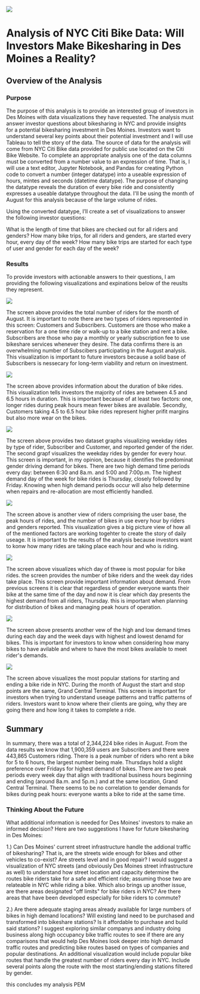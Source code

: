 <img src="pictures/citibike.png">

# Analysis of NYC Citi Bike Data: Will Investors Make Bikesharing in Des Moines a Reality? 
## Overview of the Analysis ##
### Purpose 

The purpose of this analysis is to provide an interested group of investors in Des Moines with data visualizations they have requested. The analysis must answer investor questions about bikesharing in NYC and provide insights for a potential bikesharing investment in Des Moines. Investors want to understand several key points about their potential investment and I will use Tableau to tell the story of the data. The source of data for the analysis will come from NYC Citi Bike data provided for public use located on the Citi Bike Website. To complete an appropriate analysis one of the data columns must be converted from a number value to an expression of time. That is, I will use a text editor, Jupyter Notebook, and Pandas for creating Python code to convert a number (integer datatype) into a useable expression of hours, mintes and seconds (datetime datatype). The purpose of changing the datatype reveals the duration of every bike ride and consistently expresses a useable datatype throughout the data. I'll be using the month of August for this analysis because of the large volume of rides. 

Using the converted datatype, I’ll create a set of visualizations to answer the following investor questions:

What is the length of time that bikes are checked out for all riders and genders?
How many bike trips, for all riders and genders, are started every hour, every day of the week?
How many bike trips are started for each type of user and gender for each day of the week?

### Results

To provide investors with actionable answers to their questions, I am providing the following visualizations and expinations below of the reuslts they represent.

<img src="pictures/Screen1.png">

The screen above provides the total number of riders for the month of August. It is important to note there are two types of riders represented in this screen: Customers and Subscribers. Customers are those who make a reservation for a one time ride or walk-up to a bike station and rent a bike. Subscribers are those who pay a monthly or yearly subscription fee to use bikeshare services whenever they desire. The data confirms there is an overwhelming number of Subscibers participating in the August analysis. This visualization is important to future investors because a solid base of Subscribers is nessecary for long-term viability and return on investment.



<img src="pictures/Screen2.png">


The screen above provides information about the duration of bike rides. This visualization tells investors the majority of rides are between 4.5 and 6.5 hours in duration. This is important becasue of at least two factors: one, longer rides during peak hours mean fewer bikes are available. Secondly, Customers taking 4.5 to 6.5 hour bike rides represent higher prifit margins but also more wear on the bikes.


<img src="pictures/Screen3.png">

The screen above provides two dataset graphs visualizing weekday rides by type of rider, Subscriber and Customer, and reported gender of the rider. The second grapf visualizes the weekday rides by gender for every hour. This screen is important, in my opinion, because it identifies the predominat gender driving demand for bikes. There are two high demand time periods every day: between 6:30 and 8a.m. and 5:00 and 7:00p.m. The highest demand day of the week for bike rides is Thursday, closely followed by Friday. Knowing when high demand periods occur will also help determine when repairs and re-allocation are most efficiently handled.


<img src="pictures/Screen4.png">

The screen above is another view of riders comprising the user base, the peak hours of rides, and the number of bikes in use every hour by riders and genders reported. This visualization gives a big picture view of how all of the mentioned factors are working togehter to create the story of daily useage. It is important to the results of the analysis because investors want to konw how many rides are taking place each hour and who is riding.  

<img src="pictures/Screen5.png">

The screen above visualizes which day of thwee is most popular for bike rides. the screen provides the number of bike riders and the week day rides take place. This screen provide important information about demand. From previous screens it is clear that regardless of gender everyone wants their bike at the same time of the day and now it is clear which day presents the highest demand from all riders, Thursday. this is important when planning for distribution of bikes and managing peak hours of operation.

<img src="pictures/Screen6.png">

The screen above presents another vew of the high and low demand times during each day and the week days with highest and lowest denamd for bikes. This is important for investors to know when considering how many bikes to have avilable and where to have the most bikes available to meet rider's demands.

<img src="pictures/Screen9.png">

The screen above visualizes the most popular stations for starting and ending a bike ride in NYC. During the month of August the start and stop points are the same, Grand Central Terminal. This screen is important for investors when trying to understand useage patterns and traffic patterns of riders. Investors want to know where their clients are going, why they are going there and how long it takes to complete a ride. 


## Summary
In summary, there was a total of 2,344,224 bike rides in August. From the data results we know that 1,900,359 users are Subscribers and there were 443,865 Customers riding. There is a peak number of riders who rent a bike for 5 to 6 hours, the largest number being male. Thursdays hold a slight preference over Fridays for highest demand of bikes. There are two peak periods every week day that align with traditional business hours beginning and ending (around 8a.m. and 5p.m.) and at the same location, Grand Central Terminal. There seems to be no correlation to gender demands for bikes during peak hours: everyone wants a bike to ride at the same time. 

### Thinking About the Future
What additional information is needed for Des Moines' investors to make an informed decision? Here are two suggestions I have for future bikesharing in Des Moines: 

1.) Can Des Moines' current street infrastructure handle the addional traffic of bikesharing? That is, are the streets wide enough for bikes and other vehicles to co-exist? Are streets level and in good repair?  I would suggest a visualization of NYC streets (and obviously Des Moines street infrastructure as well) to understand how street location and capacity determine the routes bike riders take for a safe and efficient ride; assuming those two are relateable in NYC while riding a bike. Which also brings up another issue, are there areas designated "off limits" for bike riders in NYC? Are there areas that have been developed especially for bike riders to commute?  

2.) Are there adequate staging areas already available for large numbers of bikes in high demand locations? Will existing land need to be purchased and transformed into bikeshare stations? Is it affordable to purchase and build said stations? I suggest exploring similar companys and industry doing business along high occupancy bike traffic routes to see if there are any comparisons that would help Des Moines look deeper into high demand traffic routes and predicting bike routes based on types of companies and popular destinations. An additional visualization would include popular bike routes that handle the greatest number of riders every day in NYC. Include several points along the route with the most starting/ending stations filtered by gender.

this concludes my analysis PEM
